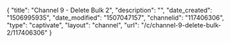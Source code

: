 {
    "title": "Channel 9 - Delete Bulk 2",
    "description": "",
    "date_created": "1506995935",
    "date_modified": "1507047157",
    "channelid": "117406306",
    "type": "captivate",
    "layout": "channel",
    "url": "\/c\/channel-9-delete-bulk-2\/117406306"
}